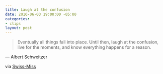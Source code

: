 ```yaml
---
title: Laugh at the confusion
date: 2016-06-03 19:00:00 -05:00
categories:
- clips
layout: post
---
```


> Eventually all things fall into place. Until then, laugh at the confusion, live for the moments, and know everything happens for a reason.

― Albert Schweitzer

via [Swiss-Miss](http://www.swiss-miss.com/2016/06/things-fall-into-place.html)
